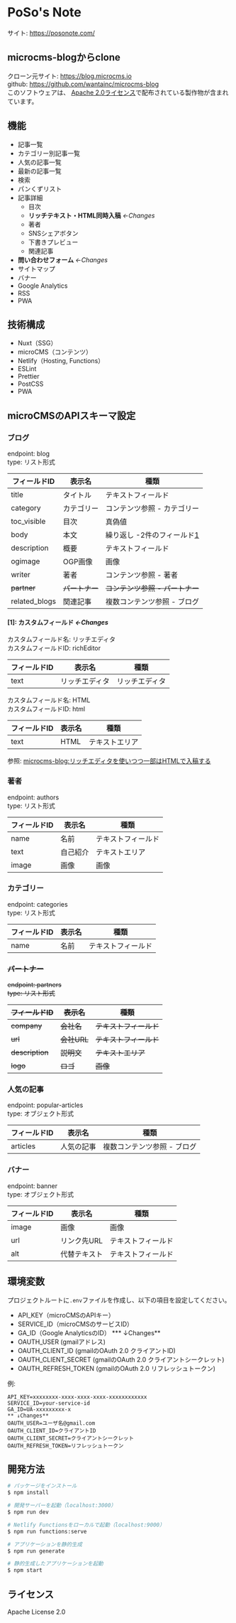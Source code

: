 # PoSo's Note
サイト: https://posonote.com/

## microcms-blogからclone
クローン元サイト: https://blog.microcms.io  
github: https://github.com/wantainc/microcms-blog  
このソフトウェアは、 [Apache 2.0ライセンス](https://www.apache.org/licenses/LICENSE-2.0.html)で配布されている製作物が含まれています。

## 機能
- 記事一覧
- カテゴリー別記事一覧
- 人気の記事一覧
- 最新の記事一覧
- 検索
- パンくずリスト
- 記事詳細
  - 目次
  - **リッチテキスト・HTML同時入稿** *←Changes*
  - 著者
  - SNSシェアボタン
  - 下書きプレビュー
  - 関連記事
- **問い合わせフォーム** *←Changes*
- サイトマップ
- バナー
- Google Analytics
- RSS
- PWA

## 技術構成
- Nuxt（SSG）
- microCMS（コンテンツ）
- Netlify（Hosting, Functions）
- ESLint
- Prettier
- PostCSS
- PWA

## microCMSのAPIスキーマ設定
### ブログ
endpoint: blog  
type: リスト形式

| フィールドID | 表示名 | 種類 |
| ------------- | ------------- | ----- |
| title | タイトル | テキストフィールド |
| category | カテゴリー | コンテンツ参照 - カテゴリー |
| toc_visible | 目次 | 真偽値 |
| body | 本文 | 繰り返し -2件のフィールド[1](#1-カスタムフィールド-Changes) |
| description | 概要 | テキストフィールド |
| ogimage | OGP画像 | 画像 |
| writer | 著者 | コンテンツ参照 - 著者 |
| ~~partner~~ | ~~パートナー~~ | ~~コンテンツ参照 - パートナー~~ |
| related_blogs | 関連記事 | 複数コンテンツ参照 - ブログ |

#### [1]: カスタムフィールド *←Changes*
カスタムフィールド名: リッチエディタ  
カスタムフィールドID: richEditor

| フィールドID | 表示名 | 種類 |
| ------------- | ------------- | ----- |
| text | リッチエディタ | リッチエディタ |

カスタムフィールド名: HTML  
カスタムフィールドID: html

| フィールドID | 表示名 | 種類 |
| ------------- | ------------- | ----- |
| text | HTML | テキストエリア |

参照: [microcms-blog:リッチエディタを使いつつ一部はHTMLで入稿する](https://blog.microcms.io/input-richeditor-and-html "microcms-blog")

### 著者
endpoint: authors  
type: リスト形式

| フィールドID | 表示名 | 種類 |
| ------------- | ------------- | ----- |
| name | 名前 | テキストフィールド |
| text | 自己紹介 | テキストエリア |
| image | 画像 | 画像 |

### カテゴリー
endpoint: categories  
type: リスト形式

| フィールドID | 表示名 | 種類 |
| ------------- | ------------- | ----- |
| name | 名前 | テキストフィールド |

### ~~パートナー~~
~~endpoint: partners~~  
~~type: リスト形式~~

| ~~フィールドID~~ | ~~表示名~~ | ~~種類~~ |
| ------------- | ------------- | ----- |
| ~~company~~ | ~~会社名~~ | ~~テキストフィールド~~ |
| ~~url~~ | ~~会社URL~~ | ~~テキストフィールド~~ |
| ~~description~~ | ~~説明文~~ | ~~テキストエリア~~ |
| ~~logo~~ | ~~ロゴ~~ | ~~画像~~ |

### 人気の記事
endpoint: popular-articles  
type: オブジェクト形式

| フィールドID | 表示名 | 種類 |
| ------------- | ------------- | ----- |
| articles | 人気の記事 | 複数コンテンツ参照 - ブログ |

### バナー
endpoint: banner  
type: オブジェクト形式

| フィールドID | 表示名 | 種類 |
| ------------- | ------------- | ----- |
| image | 画像 | 画像 |
| url | リンク先URL | テキストフィールド |
| alt | 代替テキスト | テキストフィールド |

## 環境変数
プロジェクトルートに`.env`ファイルを作成し、以下の項目を設定してください。
- API_KEY（microCMSのAPIキー）
- SERVICE_ID（microCMSのサービスID）
- GA_ID（Google AnalyticsのID）
*** ↓Changes**
- OAUTH_USER (gmailアドレス)
- OAUTH_CLIENT_ID (gmailのOAuth 2.0 クライアントID)
- OAUTH_CLIENT_SECRET (gmailのOAuth 2.0 クライアントシークレット)
- OAUTH_REFRESH_TOKEN (gmailのOAuth 2.0 リフレッシュトークン)

例:
```
API_KEY=xxxxxxxx-xxxx-xxxx-xxxx-xxxxxxxxxxxx
SERVICE_ID=your-service-id
GA_ID=UA-xxxxxxxxx-x
** ↓Changes**
OAUTH_USER=ユーザ名@gmail.com
OAUTH_CLIENT_ID=クライアントID
OAUTH_CLIENT_SECRET=クライアントシークレット
OAUTH_REFRESH_TOKEN=リフレッシュトークン
```

## 開発方法

```bash
# パッケージをインストール
$ npm install

# 開発サーバーを起動（localhost:3000）
$ npm run dev

# Netlify Functionsをローカルで起動（localhost:9000）
$ npm run functions:serve

# アプリケーションを静的生成
$ npm run generate

# 静的生成したアプリケーションを起動
$ npm start
```

## ライセンス
Apache License 2.0
